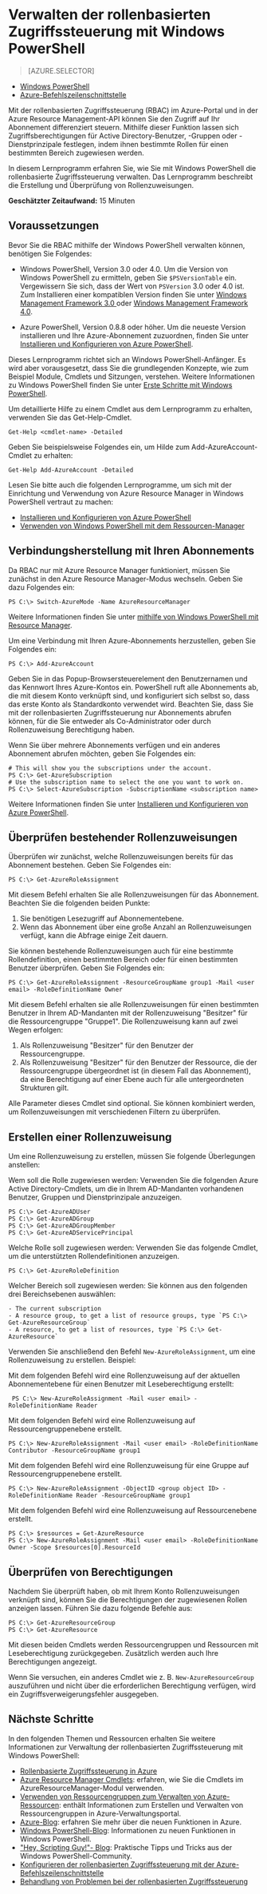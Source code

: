 <properties
    pageTitle="Verwalten der rollenbasierten Zugriffssteuerung mit Windows PowerShell"
    description="Verwalten der rollenbasierten Zugriffssteuerung mit Windows PowerShell"
    services="active-directory"
    documentationCenter="na"
    authors="IHenkel"
    manager="stevenpo"
    editor=""/>

<tags
    ms.service="active-directory"
    ms.workload="multiple"
    ms.tgt_pltfrm="powershell"
    ms.devlang="na"
    ms.topic="article"
    ms.date="10/06/2015"
    ms.author="inhenk"/>

# Verwalten der rollenbasierten Zugriffssteuerung mit Windows PowerShell #

> [AZURE.SELECTOR]
- [Windows PowerShell](role-based-access-control-powershell.md)
- [Azure-Befehlszeilenschnittstelle](role-based-access-control-xplat-cli-install.md)


Mit der rollenbasierten Zugriffssteuerung (RBAC) im Azure-Portal und in der Azure Resource Management-API können Sie den Zugriff auf Ihr Abonnement differenziert steuern. Mithilfe dieser Funktion lassen sich Zugriffsberechtigungen für Active Directory-Benutzer, -Gruppen oder -Dienstprinzipale festlegen, indem ihnen bestimmte Rollen für einen bestimmten Bereich zugewiesen werden.

In diesem Lernprogramm erfahren Sie, wie Sie mit Windows PowerShell die rollenbasierte Zugriffssteuerung verwalten. Das Lernprogramm beschreibt die Erstellung und Überprüfung von Rollenzuweisungen.

**Geschätzter Zeitaufwand:** 15 Minuten

## Voraussetzungen

Bevor Sie die RBAC mithilfe der Windows PowerShell verwalten können, benötigen Sie Folgendes:

- Windows PowerShell, Version 3.0 oder 4.0. Um die Version von Windows PowerShell zu ermitteln, geben Sie `$PSVersionTable` ein. Vergewissern Sie sich, dass der Wert von `PSVersion` 3.0 oder 4.0 ist. Zum Installieren einer kompatiblen Version finden Sie unter [Windows Management Framework 3.0 ](http://www.microsoft.com/download/details.aspx?id=34595) oder [Windows Management Framework 4.0](http://www.microsoft.com/download/details.aspx?id=40855).

- Azure PowerShell, Version 0.8.8 oder höher. Um die neueste Version installieren und Ihre Azure-Abonnement zuzuordnen, finden Sie unter [Installieren und Konfigurieren von Azure PowerShell](../install-configure-powershell.md).

Dieses Lernprogramm richtet sich an Windows PowerShell-Anfänger. Es wird aber vorausgesetzt, dass Sie die grundlegenden Konzepte, wie zum Beispiel Module, Cmdlets und Sitzungen, verstehen. Weitere Informationen zu Windows PowerShell finden Sie unter [Erste Schritte mit Windows PowerShell](http://technet.microsoft.com/library/hh857337.aspx).

Um detaillierte Hilfe zu einem Cmdlet aus dem Lernprogramm zu erhalten, verwenden Sie das Get-Help-Cmdlet.

    Get-Help <cmdlet-name> -Detailed

Geben Sie beispielsweise Folgendes ein, um Hilde zum Add-AzureAccount-Cmdlet zu erhalten:

    Get-Help Add-AzureAccount -Detailed

Lesen Sie bitte auch die folgenden Lernprogramme, um sich mit der Einrichtung und Verwendung von Azure Resource Manager in Windows PowerShell vertraut zu machen:

- [Installieren und Konfigurieren von Azure PowerShell](../install-configure-powershell.md)
- [Verwenden von Windows PowerShell mit dem Ressourcen-Manager](../powershell-azure-resource-manager.md)


## Verbindungsherstellung mit Ihren Abonnements

Da RBAC nur mit Azure Resource Manager funktioniert, müssen Sie zunächst in den Azure Resource Manager-Modus wechseln. Geben Sie dazu Folgendes ein:

    PS C:\> Switch-AzureMode -Name AzureResourceManager

Weitere Informationen finden Sie unter [mithilfe von Windows PowerShell mit Resource Manager](../powershell-azure-resource-manager.md).

Um eine Verbindung mit Ihren Azure-Abonnements herzustellen, geben Sie Folgendes ein:

    PS C:\> Add-AzureAccount

Geben Sie in das Popup-Browsersteuerelement den Benutzernamen und das Kennwort Ihres Azure-Kontos ein. PowerShell ruft alle Abonnements ab, die mit diesem Konto verknüpft sind, und konfiguriert sich selbst so, dass das erste Konto als Standardkonto verwendet wird. Beachten Sie, dass Sie mit der rollenbasierten Zugriffssteuerung nur Abonnements abrufen können, für die Sie entweder als Co-Administrator oder durch Rollenzuweisung Berechtigung haben.

Wenn Sie über mehrere Abonnements verfügen und ein anderes Abonnement abrufen möchten, geben Sie Folgendes ein:

    # This will show you the subscriptions under the account.
    PS C:\> Get-AzureSubscription
    # Use the subscription name to select the one you want to work on.
    PS C:\> Select-AzureSubscription -SubscriptionName <subscription name>

Weitere Informationen finden Sie unter [Installieren und Konfigurieren von Azure PowerShell](../install-configure-powershell.md).

## Überprüfen bestehender Rollenzuweisungen

Überprüfen wir zunächst, welche Rollenzuweisungen bereits für das Abonnement bestehen. Geben Sie Folgendes ein:

    PS C:\> Get-AzureRoleAssignment

Mit diesem Befehl erhalten Sie alle Rollenzuweisungen für das Abonnement. Beachten Sie die folgenden beiden Punkte:

1. Sie benötigen Lesezugriff auf Abonnementebene.
2. Wenn das Abonnement über eine große Anzahl an Rollenzuweisungen verfügt, kann die Abfrage einige Zeit dauern.

Sie können bestehende Rollenzuweisungen auch für eine bestimmte Rollendefinition, einen bestimmten Bereich oder für einen bestimmten Benutzer überprüfen. Geben Sie Folgendes ein:

    PS C:\> Get-AzureRoleAssignment -ResourceGroupName group1 -Mail <user email> -RoleDefinitionName Owner

Mit diesem Befehl erhalten sie alle Rollenzuweisungen für einen bestimmten Benutzer in Ihrem AD-Mandanten mit der Rollenzuweisung "Besitzer" für die Ressourcengruppe "Gruppe1". Die Rollenzuweisung kann auf zwei Wegen erfolgen:

1. Als Rollenzuweisung "Besitzer" für den Benutzer der Ressourcengruppe.
2. Als Rollenzuweisung "Besitzer" für den Benutzer der Ressource, die der Ressourcengruppe übergeordnet ist (in diesem Fall das Abonnement), da eine Berechtigung auf einer Ebene auch für alle untergeordneten Strukturen gilt.

Alle Parameter dieses Cmdlet sind optional. Sie können kombiniert werden, um Rollenzuweisungen mit verschiedenen Filtern zu überprüfen.

## Erstellen einer Rollenzuweisung

Um eine Rollenzuweisung zu erstellen, müssen Sie folgende Überlegungen anstellen:

Wem soll die Rolle zugewiesen werden: Verwenden Sie die folgenden Azure Active Directory-Cmdlets, um die in Ihrem AD-Mandanten vorhandenen Benutzer, Gruppen und Dienstprinzipale anzuzeigen.

    PS C:\> Get-AzureADUser
    PS C:\> Get-AzureADGroup
    PS C:\> Get-AzureADGroupMember
    PS C:\> Get-AzureADServicePrincipal

Welche Rolle soll zugewiesen werden: Verwenden Sie das folgende Cmdlet, um die unterstützten Rollendefinitionen anzuzeigen.

    PS C:\> Get-AzureRoleDefinition

Welcher Bereich soll zugewiesen werden: Sie können aus den folgenden drei Bereichsebenen auswählen:

    - The current subscription
    - A resource group, to get a list of resource groups, type `PS C:\> Get-AzureResourceGroup`
    - A resource, to get a list of resources, type `PS C:\> Get-AzureResource`

Verwenden Sie anschließend den Befehl `New-AzureRoleAssignment`, um eine Rollenzuweisung zu erstellen. Beispiel:


Mit dem folgenden Befehl wird eine Rollenzuweisung auf der aktuellen Abonnementebene für einen Benutzer mit Leseberechtigung erstellt:

     PS C:\> New-AzureRoleAssignment -Mail <user email> -RoleDefinitionName Reader

Mit dem folgenden Befehl wird eine Rollenzuweisung auf Ressourcengruppenebene erstellt.

    PS C:\> New-AzureRoleAssignment -Mail <user email> -RoleDefinitionName Contributor -ResourceGroupName group1

Mit dem folgenden Befehl wird eine Rollenzuweisung für eine Gruppe auf Ressourcengruppenebene erstellt.

    PS C:\> New-AzureRoleAssignment -ObjectID <group object ID> -RoleDefinitionName Reader -ResourceGroupName group1

Mit dem folgenden Befehl wird eine Rollenzuweisung auf Ressourcenebene erstellt.

    PS C:\> $resources = Get-AzureResource
    PS C:\> New-AzureRoleAssignment -Mail <user email> -RoleDefinitionName Owner -Scope $resources[0].ResourceId


## Überprüfen von Berechtigungen

Nachdem Sie überprüft haben, ob mit Ihrem Konto Rollenzuweisungen verknüpft sind, können Sie die Berechtigungen der zugewiesenen Rollen anzeigen lassen. Führen Sie dazu folgende Befehle aus:

    PS C:\> Get-AzureResourceGroup
    PS C:\> Get-AzureResource

Mit diesen beiden Cmdlets werden Ressourcengruppen und Ressourcen mit Leseberechtigung zurückgegeben. Zusätzlich werden auch Ihre Berechtigungen angezeigt.

Wenn Sie versuchen, ein anderes Cmdlet wie z. B. `New-AzureResourceGroup` auszuführen und nicht über die erforderlichen Berechtigung verfügen, wird ein Zugriffsverweigerungsfehler ausgegeben.

## Nächste Schritte

In den folgenden Themen und Ressourcen erhalten Sie weitere Informationen zur Verwaltung der rollenbasierten Zugriffssteuerung mit Windows PowerShell:

- [Rollenbasierte Zugriffssteuerung in Azure](../role-based-access-control-configure.md)
- [Azure Resource Manager Cmdlets](http://go.microsoft.com/fwlink/?LinkID=394765&clcid=0x409): erfahren, wie Sie die Cmdlets im AzureResourceManager-Modul verwenden.
- [Verwenden von Ressourcengruppen zum Verwalten von Azure-Ressourcen](../azure-preview-portal-using-resource-groups.md): enthält Informationen zum Erstellen und Verwalten von Ressourcengruppen in Azure-Verwaltungsportal.
- [Azure-Blog](http://blogs.msdn.com/windowsazure): erfahren Sie mehr über die neuen Funktionen in Azure.
- [Windows PowerShell-Blog](http://blogs.msdn.com/powershell): Informationen zu neuen Funktionen in Windows PowerShell.
- ["Hey, Scripting Guy!"- Blog](http://blogs.technet.com/b/heyscriptingguy/): Praktische Tipps und Tricks aus der Windows PowerShell-Community.
- [Konfigurieren der rollenbasierten Zugriffssteuerung mit der Azure-Befehlszeilenschnittstelle](role-based-access-control-xplat-cli-install.md)
- [Behandlung von Problemen bei der rollenbasierten Zugriffssteuerung](role-based-access-control-troubleshooting.md)


